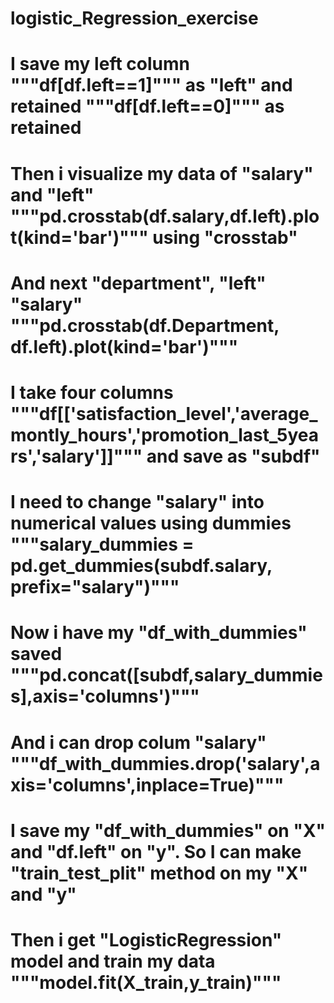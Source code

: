# logistic_Regression_exercise
# I save my left column """df[df.left==1]""" as "left" and retained """df[df.left==0]""" as retained
# Then i visualize my data of "salary" and "left" """pd.crosstab(df.salary,df.left).plot(kind='bar')""" using "crosstab"
# And next "department",  "left"  "salary" """pd.crosstab(df.Department, df.left).plot(kind='bar')"""
# I take four columns """df[['satisfaction_level','average_montly_hours','promotion_last_5years','salary']]""" and save as "subdf"
# I need to change "salary" into numerical values using dummies """salary_dummies = pd.get_dummies(subdf.salary, prefix="salary")"""
# Now i have my "df_with_dummies" saved """pd.concat([subdf,salary_dummies],axis='columns')"""
# And i can drop colum "salary" """df_with_dummies.drop('salary',axis='columns',inplace=True)""" 
# I save my "df_with_dummies" on "X" and "df.left" on "y". So I can make "train_test_plit" method on my "X" and "y"
# Then i get "LogisticRegression" model and train my data """model.fit(X_train,y_train)"""
